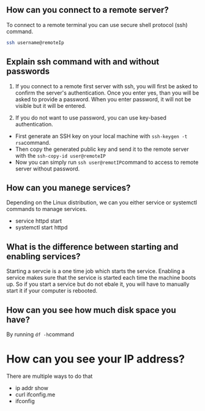 ## How can you connect to a remote server?

To connect to a remote terminal you can use secure shell protocol (ssh) command.
```bash
ssh username@remoteIp
```
## Explain ssh command with and without passwords

1. If you connect to a remote first server with ssh, you will first be asked to confirm the server's authentication. Once you enter yes, than you will be asked to provide a password. When you enter password, it will not be visible but it will be entered.

2. If you do not want to use password, you can use key-based authentication.
* First generate an SSH key on your local machine with `ssh-keygen -t rsa`command.
* Then copy the generated public key and send it to the remote server with the `ssh-copy-id user@remoteIP`
* Now you can simply run `ssh user@remotIP`command to access to remote server without password.

## How can you manege services?

Depending on the Linux distribution, we can you either service or systemctl commands to manage services.

* service httpd start
* systemctl start httpd

## What is the difference between starting and enabling services?

Starting a servcie is a one time job which starts the service.
Enabling a service makes sure that the service is started each time the machine boots up.
So if you start a service but do not ebale it, you will have to manually start it if your computer is rebooted.

## How can you see how much disk space you have?

By running `df -h`command

# How can you see your IP address?
There are multiple ways to do that
* ip addr show
* curl ifconfig.me
* ifconfig
